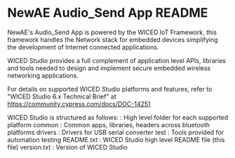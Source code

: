 
# NewAE Audio_Send App README


NewAE's Audio_Send App is powered by the WICED IoT Framework, this framework
handles the Network stack for embedded devices simplifying the development of
Internet connected applications.

WICED Studio provides a full complement of application level APIs, libraries
and tools needed to design and implement secure embedded wireless networking
applications.

For details on supported WICED Studio platforms and features, refer to
"WICED Studio 6.x Technical Brief" at https://community.cypress.com/docs/DOC-14251

WICED Studio is structured as follows:
<WICED Platform>   : High level folder for each supported platform
common             : Common apps, libraries, headers across bluetooth platforms
drivers            : Drivers for USB serial converter
test               : Tools provided for automation testing
README.txt         : WICED Studio high level README file (this file)
version.txt        : Version of WICED Studio



